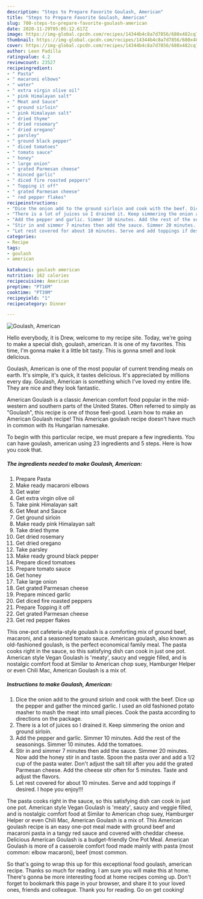 ```yaml
---
description: "Steps to Prepare Favorite Goulash, American"
title: "Steps to Prepare Favorite Goulash, American"
slug: 700-steps-to-prepare-favorite-goulash-american
date: 2020-11-29T05:05:12.617Z
image: https://img-global.cpcdn.com/recipes/14344b4c8a7d7856/680x482cq70/goulash-american-recipe-main-photo.jpg
thumbnail: https://img-global.cpcdn.com/recipes/14344b4c8a7d7856/680x482cq70/goulash-american-recipe-main-photo.jpg
cover: https://img-global.cpcdn.com/recipes/14344b4c8a7d7856/680x482cq70/goulash-american-recipe-main-photo.jpg
author: Leon Padilla
ratingvalue: 4.2
reviewcount: 23527
recipeingredient:
- " Pasta"
- " macaroni elbows"
- " water"
- " extra virgin olive oil"
- " pink Himalayan salt"
- " Meat and Sauce"
- " ground sirloin"
- " pink Himalayan salt"
- " dried thyme"
- " dried rosemary"
- " dried oregano"
- " parsley"
- " ground black pepper"
- " diced tomatoes"
- " tomato sauce"
- " honey"
- " large onion"
- " grated Parmesan cheese"
- " minced garlic"
- " diced fire roasted peppers"
- " Topping it off"
- " grated Parmesan cheese"
- " red pepper flakes"
recipeinstructions:
- "Dice the onion add to the ground sirloin and cook with the beef. Dice up the pepper and gather the minced garlic. I used an old fashioned potato masher to mash the meat into small pieces. Cook the pasta according to directions on the package."
- "There is a lot of juices so I drained it. Keep simmering the onion and ground sirloin."
- "Add the pepper and garlic. Simmer 10 minutes. Add the rest of the seasonings. Simmer 10 minutes. Add the tomatoes."
- "Stir in and simmer 7 minutes then add the sauce. Simmer 20 minutes. Now add the honey stir in and taste. Spoon the pasta over and add a 1/2 cup of the pasta water. Don&#39;t adjust the salt till after you add the grated Parmesan cheese. Add the cheese stir often for 5 minutes. Taste and adjust the flavors."
- "Let rest covered for about 10 minutes. Serve and add toppings if desired. I hope you enjoy!!!"
categories:
- Recipe
tags:
- goulash
- american

katakunci: goulash american 
nutrition: 162 calories
recipecuisine: American
preptime: "PT16M"
cooktime: "PT39M"
recipeyield: "1"
recipecategory: Dinner

---
```



![Goulash, American](https://img-global.cpcdn.com/recipes/14344b4c8a7d7856/680x482cq70/goulash-american-recipe-main-photo.jpg)

Hello everybody, it is Drew, welcome to my recipe site. Today, we're going to make a special dish, goulash, american. It is one of my favorites. This time, I'm gonna make it a little bit tasty. This is gonna smell and look delicious.

Goulash, American is one of the most popular of current trending meals on earth. It's simple, it's quick, it tastes delicious. It's appreciated by millions every day. Goulash, American is something which I've loved my entire life. They are nice and they look fantastic.

American Goulash is a classic American comfort food popular in the mid-western and southern parts of the United States. Often referred to simply as &#34;Goulash&#34;, this recipe is one of those feel-good. Learn how to make an American Goulash recipe! This American goulash recipe doesn&#39;t have much in common with its Hungarian namesake.


To begin with this particular recipe, we must prepare a few ingredients. You can have goulash, american using 23 ingredients and 5 steps. Here is how you cook that.

<!--inarticleads1-->

##### The ingredients needed to make Goulash, American:

1. Prepare  Pasta
1. Make ready  macaroni elbows
1. Get  water
1. Get  extra virgin olive oil
1. Take  pink Himalayan salt
1. Get  Meat and Sauce
1. Get  ground sirloin
1. Make ready  pink Himalayan salt
1. Take  dried thyme
1. Get  dried rosemary
1. Get  dried oregano
1. Take  parsley
1. Make ready  ground black pepper
1. Prepare  diced tomatoes
1. Prepare  tomato sauce
1. Get  honey
1. Take  large onion
1. Get  grated Parmesan cheese
1. Prepare  minced garlic
1. Get  diced fire roasted peppers
1. Prepare  Topping it off
1. Get  grated Parmesan cheese
1. Get  red pepper flakes


This one-pot cafeteria-style goulash is a comforting mix of ground beef, macaroni, and a seasoned tomato sauce. American goulash, also known as old-fashioned goulash, is the perfect economical family meal. The pasta cooks right in the sauce, so this satisfying dish can cook in just one pot. American style Vegan Goulash is &#39;meaty&#39;, saucy and veggie filled, and is nostalgic comfort food at Similar to American chop suey, Hamburger Helper or even Chili Mac, American Goulash is a mix of. 

<!--inarticleads2-->

##### Instructions to make Goulash, American:

1. Dice the onion add to the ground sirloin and cook with the beef. Dice up the pepper and gather the minced garlic. I used an old fashioned potato masher to mash the meat into small pieces. Cook the pasta according to directions on the package.
1. There is a lot of juices so I drained it. Keep simmering the onion and ground sirloin.
1. Add the pepper and garlic. Simmer 10 minutes. Add the rest of the seasonings. Simmer 10 minutes. Add the tomatoes.
1. Stir in and simmer 7 minutes then add the sauce. Simmer 20 minutes. Now add the honey stir in and taste. Spoon the pasta over and add a 1/2 cup of the pasta water. Don&#39;t adjust the salt till after you add the grated Parmesan cheese. Add the cheese stir often for 5 minutes. Taste and adjust the flavors.
1. Let rest covered for about 10 minutes. Serve and add toppings if desired. I hope you enjoy!!!


The pasta cooks right in the sauce, so this satisfying dish can cook in just one pot. American style Vegan Goulash is &#39;meaty&#39;, saucy and veggie filled, and is nostalgic comfort food at Similar to American chop suey, Hamburger Helper or even Chili Mac, American Goulash is a mix of. This American goulash recipe is an easy one-pot meal made with ground beef and macaroni pasta in a tangy red sauce and covered with cheddar cheese. Delicious American Goulash is a budget-friendly One Pot Meal. American Goulash is more of a casserole comfort food made mainly with pasta (most common: elbow macaroni), beef (most common. 

So that's going to wrap this up for this exceptional food goulash, american recipe. Thanks so much for reading. I am sure you will make this at home. There's gonna be more interesting food at home recipes coming up. Don't forget to bookmark this page in your browser, and share it to your loved ones, friends and colleague. Thank you for reading. Go on get cooking!

